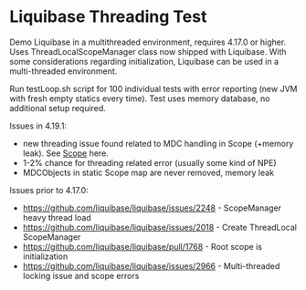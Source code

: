 # Liquibase Threading Test

Demo Liquibase in a multithreaded environment, requires 4.17.0 or higher. Uses ThreadLocalScopeManager
class now shipped with Liquibase. With some considerations regarding initialization, Liquibase can be 
used in a multi-threaded environment.


Run testLoop.sh script for 100 individual tests with error reporting (new JVM with fresh empty statics every time).
Test uses memory database, no additional setup required.

Issues in 4.19.1:
* new threading issue found related to MDC handling in Scope (+memory leak). See [Scope](https://github.com/liquibase/liquibase/pull/3574/files#diff-02cf9dc5731d4b4cab085adaefa3a0c592e2af76b14c0e0f781f4544c7153007) here.
* 1-2% chance for threading related error (usually some kind of NPE)
* MDCObjects in static Scope map are never removed, memory leak

Issues prior to 4.17.0:
* https://github.com/liquibase/liquibase/issues/2248 - ScopeManager heavy thread load
* https://github.com/liquibase/liquibase/issues/2018 - Create ThreadLocal ScopeManager
* https://github.com/liquibase/liquibase/pull/1768 - Root scope is initialization
* https://github.com/liquibase/liquibase/issues/2966 - Multi-threaded locking issue and scope errors

